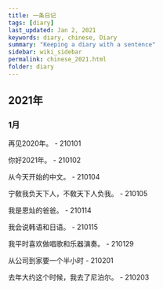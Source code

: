 ```yaml
---
title: 一条日记
tags: [diary]
last_updated: Jan 2, 2021
keywords: diary, chinese, Diary
summary: "Keeping a diary with a sentence"
sidebar: wiki_sidebar
permalink: chinese_2021.html
folder: diary
---
```


## 2021年

### 1月

再见2020年。 - 210101

你好2021年。 - 210102

从今天开始的中文。 - 210104

宁敎我负天下人，不敎天下人负我。 - 210105

我是恩灿的爸爸。 - 210114

我会说韩语和日语。 - 210115

我平时喜欢做唱歌和乐器演奏。 - 210129

从公司到家要一个半小时 - 210201

去年大约这个时候，我去了尼泊尔。 - 210203